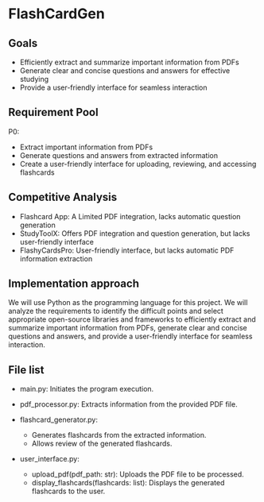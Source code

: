 # FlashCardGen

## Goals

- Efficiently extract and summarize important information from PDFs
- Generate clear and concise questions and answers for effective studying
- Provide a user-friendly interface for seamless interaction

## Requirement Pool
P0: 
- Extract important information from PDFs
- Generate questions and answers from extracted information
- Create a user-friendly interface for uploading, reviewing, and accessing flashcards

## Competitive Analysis
- Flashcard App: A Limited PDF integration, lacks automatic question generation
- StudyToolX: Offers PDF integration and question generation, but lacks user-friendly interface
- FlashyCardsPro: User-friendly interface, but lacks automatic PDF information extraction

## Implementation approach

We will use Python as the programming language for this project. We will analyze the requirements to identify the difficult points and select appropriate open-source libraries and frameworks to efficiently extract and summarize important information from PDFs, generate clear and concise questions and answers, and provide a user-friendly interface for seamless interaction.

## File list
- main.py: Initiates the program execution.
- pdf_processor.py: Extracts information from the provided PDF file.
- flashcard_generator.py:
    - Generates flashcards from the extracted information.
    - Allows review of the generated flashcards.

- user_interface.py:
    - upload_pdf(pdf_path: str): Uploads the PDF file to be processed.
    - display_flashcards(flashcards: list): Displays the generated flashcards to the user.
